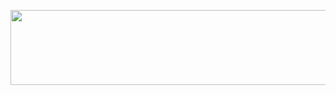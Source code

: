 
 
<a href="https://www.gitanimals.org/en_US?utm_medium=image&utm_source=jeonghochan&utm_content=line">
  <img
    src="https://render.gitanimals.org/lines/jeonghochan"
    width="600"
    height="120"
  />
</a>
  
